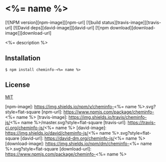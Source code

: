 # <%= name %>

  [![NPM version][npm-image]][npm-url]
  [![build status][travis-image]][travis-url]
  [![David deps][david-image]][david-url]
  [![npm download][download-image]][download-url]

<%= description %>

## Installation

```
$ npm install cheminfo-<%= name %>
```

## License

  [MIT](./LICENSE)

[npm-image]: https://img.shields.io/npm/v/cheminfo-<%= name %>.svg?style=flat-square
[npm-url]: https://www.npmjs.com/package/cheminfo-<%= name %>
[travis-image]: https://img.shields.io/travis/cheminfo-js/<%= name %>/master.svg?style=flat-square
[travis-url]: https://travis-ci.org/cheminfo-js/<%= name %>
[david-image]: https://img.shields.io/david/cheminfo-js/<%= name %>.svg?style=flat-square
[david-url]: https://david-dm.org/cheminfo-js/<%= name %>
[download-image]: https://img.shields.io/npm/dm/cheminfo-<%= name %>.svg?style=flat-square
[download-url]: https://www.npmjs.com/package/cheminfo-<%= name %>
